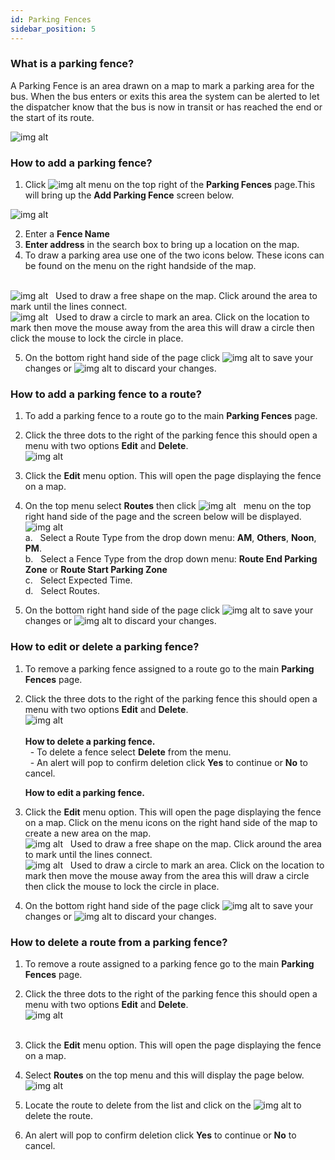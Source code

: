 ```yaml
---
id: Parking Fences
sidebar_position: 5
---
```


### What is a parking fence?

A Parking Fence is an area drawn on a map to mark a parking area for the bus. When the bus enters or exits this area the system can be alerted to let the dispatcher know that the bus is now in transit or has reached the end or the start of its route.


![img alt](/img/parking-fences.png)


### How to add a parking fence?

1. Click ![img alt](/img/add-btn.png) menu on the top right of the **Parking Fences** page.This will bring up the **Add Parking Fence** screen below. 

![img alt](/img/add-parking-fence.png) 

2. Enter a **Fence Name**
3. **Enter address** in the search box to bring up a location on the map.
4. To draw a parking area use one of the two icons below. These icons can be found on the menu on the right handside of the map.<br/><br/>
   
  ![img alt](/img/draw-polygon.png) &nbsp;  Used to draw a free shape on the map. Click around the area to mark until the lines connect. <br/>
  ![img alt](/img/draw-circle.png)  &nbsp;  Used to draw a circle to mark an area. Click on the location to mark then move the mouse away from the area this will draw a circle then click the mouse to lock the circle in place. <br/>

  5. On the bottom right hand side of the page click ![img alt](/img/save-btn.png) to save your changes or ![img alt](/img/cancel-btn.png) to discard your changes.

### How to add a parking fence to a route?

1. To add a parking fence to a route go to the main **Parking Fences** page.
2. Click the three dots to the right of the parking fence this should open a menu with two options **Edit** and **Delete**.<br/>
     ![img alt](/img/edit-parking-fence.png) 
3. Click the **Edit** menu option. This will open the page displaying the fence on a map.
4. On the top menu select **Routes** then click ![img alt](/img/add-btn.png) &nbsp; menu on the top right hand side of the page and the screen below will be displayed. <br/>
![img alt](/img/assign-fence-to-route.png) <br/>
 a. &nbsp; Select a Route Type from the drop down menu: **AM**, **Others**, **Noon**, **PM**. <br/>
 b. &nbsp; Select a Fence Type from the drop down menu: **Route End Parking Zone** or **Route Start Parking Zone** <br/>
 c. &nbsp; Select Expected Time. <br/>
 d. &nbsp; Select Routes.

  5. On the bottom right hand side of the page click ![img alt](/img/save-btn.png) to save your changes or ![img alt](/img/cancel-btn.png) to discard your changes.

### How to edit or delete a parking fence?

1. To remove a parking fence assigned to a route go to the main **Parking Fences** page.
2. Click the three dots to the right of the parking fence this should open a menu with two options **Edit** and **Delete**.<br/>
     ![img alt](/img/edit-parking-fence.png) <br/><br/>
      **How to delete a parking fence.** <br/>
 &nbsp; - To delete a fence select **Delete** from the menu. <br/>
 &nbsp; - An alert will pop to confirm deletion click **Yes** to continue or **No** to cancel. <br/>

    **How to edit a parking fence.** <br/>
3. Click the **Edit** menu option. This will open the page displaying the fence on a map. Click on the menu icons on the right hand side of the map to create a new area on the map. <br/>
  ![img alt](/img/draw-polygon.png) &nbsp;  Used to draw a free shape on the map. Click around the area to mark until the lines connect. <br/>
  ![img alt](/img/draw-circle.png)  &nbsp;  Used to draw a circle to mark an area. Click on the location to mark then move the mouse away from the area this will draw a circle then click the mouse to lock the circle in place. <br/>

4. On the bottom right hand side of the page click ![img alt](/img/save-btn.png) to save your changes or ![img alt](/img/cancel-btn.png) to discard your changes.
     
### How to delete a route from a parking fence?
1. To remove a route assigned to a parking fence go to the main **Parking Fences** page.
2. Click the three dots to the right of the parking fence this should open a menu with two options **Edit** and **Delete**.<br/>
     ![img alt](/img/edit-parking-fence.png) <br/><br/>
3. Click the **Edit** menu option. This will open the page displaying the fence on a map.    
4. Select **Routes** on the top menu and this will display the page below.<br/>
![img alt](/img/remove-parking-fence.png) <br/>
5. Locate the route to delete from the list and click on the ![img alt](/img/trash-btn.png) to delete the route. 

6. An alert will pop to confirm deletion click **Yes** to continue or **No** to cancel. 



